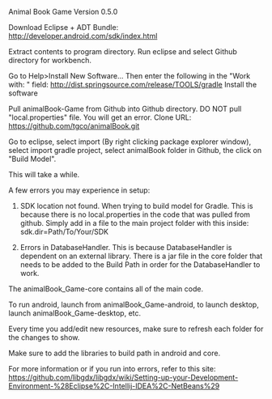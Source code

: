 Animal Book Game Version 0.5.0

Download Eclipse + ADT Bundle:
http://developer.android.com/sdk/index.html

Extract contents to program directory.
Run eclipse and select Github directory for workbench.

Go to Help>Install New Software...
Then enter the following in the "Work with: " field:
http://dist.springsource.com/release/TOOLS/gradle
Install the software

Pull animalBook-Game from Github into Github directory. DO NOT pull "local.properties" file. You will get an error.
Clone URL:
https://github.com/tgco/animalBook.git

Go to eclipse, select import (By right clicking package explorer window), select import gradle project, select animalBook folder in Github, the click on "Build Model".

This will take a while.

A few errors you may experience in setup:

1) SDK location not found. When trying to build model for Gradle.
	This is because there is no local.properties in the code that was pulled from github. Simply add in a file to the main project folder with this inside:
		sdk.dir=Path/To/Your/SDK

2) Errors in DatabaseHandler. 
	This is because DatabaseHandler is dependent on an external library. There is a jar file in the core folder that needs to be added to the Build Path in order for the DatabaseHandler to work.

The animalBook_Game-core contains all of the main code.

To run android, launch from animalBook_Game-android, to launch desktop, launch animalBook_Game-desktop, etc.

Every time you add/edit new resources, make sure to refresh each folder for the changes to show.

Make sure to add the libraries to build path in android and core.

For more information or if you run into errors, refer to this site:
https://github.com/libgdx/libgdx/wiki/Setting-up-your-Development-Environment-%28Eclipse%2C-Intellij-IDEA%2C-NetBeans%29